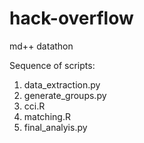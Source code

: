 # hack-overflow
md++ datathon

Sequence of scripts:
1. data_extraction.py
2. generate_groups.py
3. cci.R
4. matching.R
5. final_analyis.py